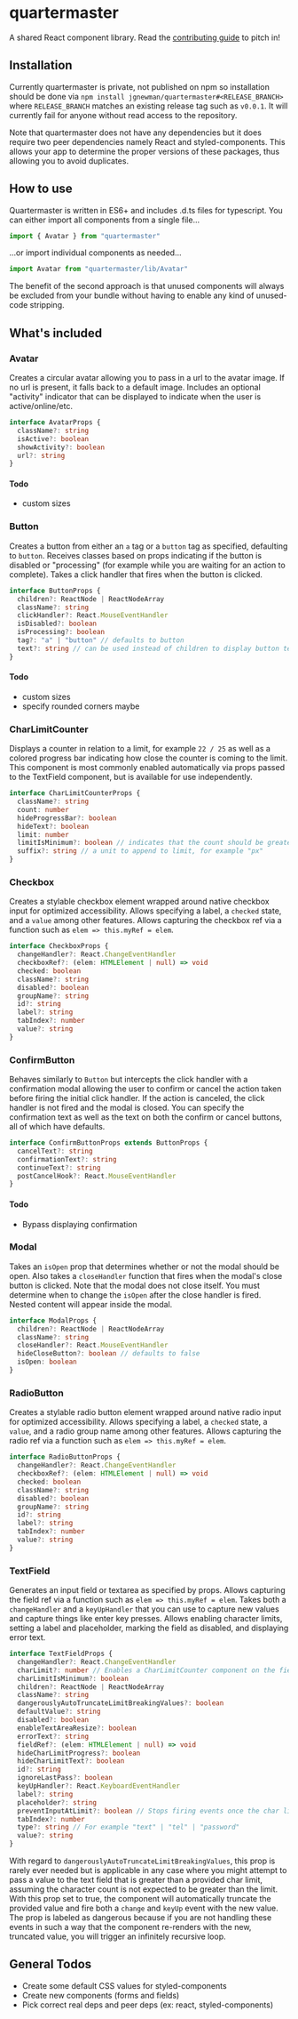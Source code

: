 # quartermaster
A shared React component library. Read the [contributing guide](https://github.com/jgnewman/quartermaster/blob/master/CONTRIBUTING.md) to pitch in!

## Installation
Currently quartermaster is private, not published on npm so installation should be done via `npm install jgnewman/quartermaster#<RELEASE_BRANCH>` where `RELEASE_BRANCH` matches an existing release tag such as `v0.0.1`. It will currently fail for anyone without read access to the repository.

Note that quartermaster does not have any dependencies but it does require two peer dependencies namely React and styled-components. This allows your app to determine the proper versions of these packages, thus allowing you to avoid duplicates.

## How to use
Quartermaster is written in ES6+ and includes .d.ts files for typescript. You can either import all components from a single file...

```javascript
import { Avatar } from "quartermaster"
```

...or import individual components as needed...

```javascript
import Avatar from "quartermaster/lib/Avatar"
```

The benefit of the second approach is that unused components will always be excluded from your bundle without having to enable any kind of unused-code stripping.

## What's included

### Avatar
Creates a circular avatar allowing you to pass in a url to the avatar image. If no url is present, it falls back to a default image. Includes an optional "activity" indicator that can be displayed to indicate when the user is active/online/etc.

```typescript
interface AvatarProps {
  className?: string
  isActive?: boolean
  showActivity?: boolean
  url?: string
}
```

#### Todo
- custom sizes

### Button
Creates a button from either an `a` tag or a `button` tag as specified, defaulting to `button`. Receives classes based on props indicating if the button is disabled or "processing" (for example while you are waiting for an action to complete). Takes a click handler that fires when the button is clicked.

```typescript
interface ButtonProps {
  children?: ReactNode | ReactNodeArray
  className?: string
  clickHandler?: React.MouseEventHandler
  isDisabled?: boolean
  isProcessing?: boolean
  tag?: "a" | "button" // defaults to button
  text?: string // can be used instead of children to display button text
}
```

#### Todo
- custom sizes
- specify rounded corners maybe

### CharLimitCounter
Displays a counter in relation to a limit, for example `22 / 25` as well as a colored progress bar indicating how close the counter is coming to the limit. This component is most commonly enabled automatically via props passed to the TextField component, but is available for use independently.

```typescript
interface CharLimitCounterProps {
  className?: string
  count: number
  hideProgressBar?: boolean
  hideText?: boolean
  limit: number
  limitIsMinimum?: boolean // indicates that the count should be greater than limit
  suffix?: string // a unit to append to limit, for example "px"
}
```

### Checkbox
Creates a stylable checkbox element wrapped around native checkbox input for optimized accessibility. Allows specifying a label, a `checked` state, and a `value` among other features. Allows capturing the checkbox ref via a function such as `elem => this.myRef = elem`.

```typescript
interface CheckboxProps {
  changeHandler?: React.ChangeEventHandler
  checkboxRef?: (elem: HTMLElement | null) => void
  checked: boolean
  className?: string
  disabled?: boolean
  groupName?: string
  id?: string
  label?: string
  tabIndex?: number
  value?: string
}
```

### ConfirmButton
Behaves similarly to `Button` but intercepts the click handler with a confirmation modal allowing the user to confirm or cancel the action taken before firing the initial click handler. If the action is canceled, the click handler is not fired and the modal is closed. You can specify the confirmation text as well as the text on both the confirm or cancel buttons, all of which have defaults.

```typescript
interface ConfirmButtonProps extends ButtonProps {
  cancelText?: string
  confirmationText?: string
  continueText?: string
  postCancelHook?: React.MouseEventHandler
}
```

#### Todo
- Bypass displaying confirmation

### Modal
Takes an `isOpen` prop that determines whether or not the modal should be open. Also takes a `closeHandler` function that fires when the modal's close button is clicked. Note that the modal does not close itself. You must determine when to change the `isOpen` after the close handler is fired. Nested content will appear inside the modal.

```typescript
interface ModalProps {
  children?: ReactNode | ReactNodeArray
  className?: string
  closeHandler?: React.MouseEventHandler
  hideCloseButton?: boolean // defaults to false
  isOpen: boolean
}
```

### RadioButton
Creates a stylable radio button element wrapped around native radio input for optimized accessibility. Allows specifying a label, a `checked` state, a `value`, and a radio group name among other features. Allows capturing the radio ref via a function such as `elem => this.myRef = elem`.

```typescript
interface RadioButtonProps {
  changeHandler?: React.ChangeEventHandler
  checkboxRef?: (elem: HTMLElement | null) => void
  checked: boolean
  className?: string
  disabled?: boolean
  groupName?: string
  id?: string
  label?: string
  tabIndex?: number
  value?: string
}
```

### TextField
Generates an input field or textarea as specified by props. Allows capturing the field ref via a function such as `elem => this.myRef = elem`. Takes both a `changeHandler` and a `keyUpHandler` that you can use to capture new values and capture things like enter key presses. Allows enabling character limits, setting a label and placeholder, marking the field as disabled, and displaying error text.

```typescript
interface TextFieldProps {
  changeHandler?: React.ChangeEventHandler
  charLimit?: number // Enables a CharLimitCounter component on the field
  charLimitIsMinimum?: boolean
  children?: ReactNode | ReactNodeArray
  className?: string
  dangerouslyAutoTruncateLimitBreakingValues?: boolean
  defaultValue?: string
  disabled?: boolean
  enableTextAreaResize?: boolean
  errorText?: string
  fieldRef?: (elem: HTMLElement | null) => void
  hideCharLimitProgress?: boolean
  hideCharLimitText?: boolean
  id?: string
  ignoreLastPass?: boolean
  keyUpHandler?: React.KeyboardEventHandler
  label?: string
  placeholder?: string
  preventInputAtLimit?: boolean // Stops firing events once the char limit has been reached
  tabIndex?: number
  type?: string // For example "text" | "tel" | "password"
  value?: string
}
```

With regard to `dangerouslyAutoTruncateLimitBreakingValues`, this prop is rarely ever needed but is applicable in any case where you might attempt to pass a value to the text field that is greater than a provided char limit, assuming the character count is not expected to be greater than the limit. With this prop set to true, the component will automatically truncate the provided value and fire both a `change` and `keyUp` event with the new value. The prop is labeled as dangerous because if you are not handling these events in such a way that the component re-renders with the new, truncated value, you will trigger an infinitely recursive loop.

## General Todos
- Create some default CSS values for styled-components
- Create new components (forms and fields)
- Pick correct real deps and peer deps (ex: react, styled-components)
